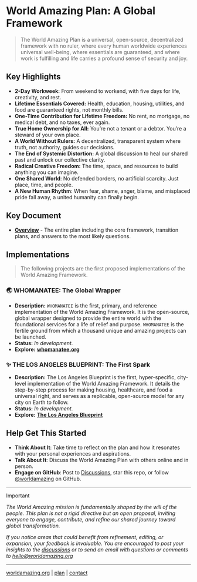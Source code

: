 # World Amazing Plan: A Global Framework
> The World Amazing Plan is a universal, open-source, decentralized framework with no ruler, where every human worldwide experiences universal well-being, where essentials are guaranteed, and where work is fulfilling and life carries a profound sense of security and joy.


## Key Highlights
   - **2-Day Workweek:** From weekend to workend, with five days for life, creativity, and rest.
   - **Lifetime Essentials Covered:** Health, education, housing, utilities, and food are guaranteed rights, not monthly bills.
   - **One-Time Contribution for Lifetime Freedom:** No rent, no mortgage, no medical debt, and no taxes, ever again.
   - **True Home Ownership for All:** You’re not a tenant or a debtor. You’re a steward of your own place.
   - **A World Without Rulers:** A decentralized, transparent system where truth, not authority, guides our decisions.
   - **The End of Systemic Distortion:** A global discussion to heal our shared past and unlock our collective clarity.
   - **Radical Creative Freedom:** The time, space, and resources to build anything you can imagine.
   - **One Shared World**: No defended borders, no artificial scarcity. Just place, time, and people.
   - **A New Human Rhythm**: When fear, shame, anger, blame, and misplaced pride fall away, a united humanity can finally begin.


## Key Document
- [**Overview**](docs/overview.md) - The entire plan including the core framework, transition plans, and answers to the most likely questions.

<!--
- [**Global Initiatives**](docs/initiatives.md)  
    *A deep dive into the specific, large-scale projects and departments that will be created within the framework, from housing and healthcare to fun and manufacturing.*
-->


## Implementations
> The following projects are the first proposed implementations of the World Amazing Framework.

### 🌏 WHOMANATEE: The Global Wrapper
*   **Description:** `WHOMANATEE` is the first, primary, and reference implementation of the World Amazing Framework. It is the open-source, global wrapper designed to provide the entire world with the foundational services for a life of relief and purpose. `WHOMANATEE` is the fertile ground from which a thousand unique and amazing projects can be launched.
*   **Status:** *In development.*
*   **Explore:** **[whomanatee.org](https://whomanatee.org)**

### ✨ **THE LOS ANGELES BLUEPRINT: The First Spark**
*   **Description:** The Los Angeles Blueprint is the first, hyper-specific, city-level implementation of the World Amazing Framework. It details the step-by-step process for making housing, healthcare, and food a universal right, and serves as a replicable, open-source model for any city on Earth to follow.
*   **Status:** *In development.*
*   **Explore:** **[The Los Angeles Blueprint](docs/los-angeles.md)**


## Help Get This Started
- **Think About It**: Take time to reflect on the plan and how it resonates with your personal experiences and aspirations.
- **Talk About It**: Discuss the World Amazing Plan with others online and in person.
- **Engage on GitHub**: Post to [Discussions](https://github.com/worldamazing/plan/discussions), star this repo, or follow [@worldamazing](https://github.com/worldamazing) on GitHub.

---
> [!IMPORTANT]
> *The World Amazing mission is fundamentally shaped by the will of the people. This plan is not a rigid directive but an open proposal, inviting everyone to engage, contribute, and refine our shared journey toward global transformation.*
> 
> *If you notice areas that could benefit from refinement, editing, or expansion, your feedback is invaluable. You are encouraged to post your insights to the [discussions](https://github.com/orgs/worldamazing/discussions) or to send an email with questions or comments to hello@worldamazing.org*

---
[worldamazing.org](https://worldamazing.org)
| [plan](https://github.com/worldamazing/plan)
| [contact](mailto:hello@worldamazing.org) 
